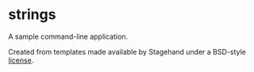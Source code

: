 # strings

A sample command-line application.

Created from templates made available by Stagehand under a BSD-style
[license](https://github.com/dart-lang/stagehand/blob/master/LICENSE).
